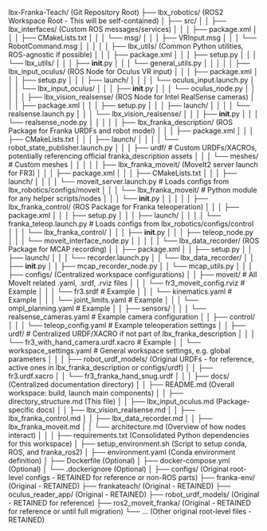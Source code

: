 lbx-Franka-Teach/ (Git Repository Root)
├── lbx_robotics/ (ROS2 Workspace Root - This will be self-contained)
│ ├── src/
│ │ ├── lbx_interfaces/ (Custom ROS messages/services)
│ │ │ ├── package.xml
│ │ │ ├── CMakeLists.txt
│ │ │ └── msg/
│ │ │ ├── VRInput.msg
│ │ │ └── RobotCommand.msg
│ │ │
│ │ ├── lbx_utils/ (Common Python utilities, ROS-agnostic if possible)
│ │ │ ├── package.xml
│ │ │ ├── setup.py
│ │ │ └── lbx_utils/
│ │ │ ├── **init**.py
│ │ │ └── general_utils.py
│ │ │
│ │ ├── lbx_input_oculus/ (ROS Node for Oculus VR input)
│ │ │ ├── package.xml
│ │ │ ├── setup.py
│ │ │ ├── launch/
│ │ │ │ └── oculus_input.launch.py
│ │ │ └── lbx_input_oculus/
│ │ │ ├── **init**.py
│ │ │ └── oculus_node.py
│ │ │
│ │ ├── lbx_vision_realsense/ (ROS Node for Intel RealSense cameras)
│ │ │ ├── package.xml
│ │ │ ├── setup.py
│ │ │ ├── launch/
│ │ │ │ └── realsense.launch.py
│ │ │ └── lbx_vision_realsense/
│ │ │ ├── **init**.py
│ │ │ └── realsense_node.py
│ │ │
│ │ ├── lbx_franka_description/ (ROS Package for Franka URDFs and robot model)
│ │ │ ├── package.xml
│ │ │ ├── CMakeLists.txt
│ │ │ ├── launch/
│ │ │ │ └── robot_state_publisher.launch.py
│ │ │ ├── urdf/ # Custom URDFs/XACROs, potentially referencing official franka_description assets
│ │ │ └── meshes/ # Custom meshes
│ │ │
│ │ ├── lbx_franka_moveit/ (MoveIt2 server launch for FR3)
│ │ │ ├── package.xml
│ │ │ ├── CMakeLists.txt
│ │ │ ├── launch/
│ │ │ │ └── moveit_server.launch.py # Loads configs from lbx_robotics/configs/moveit
│ │ │ └── lbx_franka_moveit/ # Python module for any helper scripts/nodes
│ │ │ └── **init**.py
│ │ │
│ │ ├── lbx_franka_control/ (ROS Package for Franka teleoperation)
│ │ │ ├── package.xml
│ │ │ ├── setup.py
│ │ │ ├── launch/
│ │ │ │ └── franka_teleop.launch.py # Loads configs from lbx_robotics/configs/control
│ │ │ └── lbx_franka_control/
│ │ │ ├── **init**.py
│ │ │ ├── teleop_node.py
│ │ │ └── moveit_interface_node.py
│ │ │
│ │ └── lbx_data_recorder/ (ROS Package for MCAP recording)
│ │ ├── package.xml
│ │ ├── setup.py
│ │ ├── launch/
│ │ │ └── recorder.launch.py
│ │ └── lbx_data_recorder/
│ │ ├── **init**.py
│ │ ├── mcap_recorder_node.py
│ │ └── mcap_utils.py
│ │
│ ├── configs/ (Centralized workspace configurations)
│ │ ├── moveit/ # All MoveIt related .yaml, .srdf, .rviz files
│ │ │ └── fr3_moveit_config.rviz # Example
│ │ │ └── fr3.srdf # Example
│ │ │ └── kinematics.yaml # Example
│ │ │ └── joint_limits.yaml # Example
│ │ │ └── ompl_planning.yaml # Example
│ │ ├── sensors/
│ │ │ └── realsense_cameras.yaml # Example camera configuration
│ │ ├── control/
│ │ │ └── teleop_config.yaml # Example teleoperation settings
│ │ ├── urdf/ # Centralized URDF/XACRO if not part of lbx_franka_description
│ │ │ └── fr3_with_hand_camera.urdf.xacro # Example
│ │ └── workspace_settings.yaml # General workspace settings, e.g. global parameters
│ │
│ ├── robot_urdf_models/ (Original URDFs - for reference, active ones in lbx_franka_description or configs/urdf)
│ │ ├── fr3.urdf.xacro
│ │ └── fr3_franka_hand_snug.urdf
│ │
│ ├── docs/ (Centralized documentation directory)
│ │ ├── README.md (Overall workspace: build, launch main components)
│ │ ├── directory_structure.md (This file)
│ │ ├── lbx_input_oculus.md (Package-specific docs)
│ │ ├── lbx_vision_realsense.md
│ │ ├── lbx_franka_control.md
│ │ ├── lbx_data_recorder.md
│ │ ├── lbx_franka_moveit.md
│ │ └── architecture.md (Overview of how nodes interact)
│ │
│ ├── requirements.txt (Consolidated Python dependencies for this workspace)
│ ├── setup_environment.sh (Script to setup conda, ROS, and franka_ros2)
│ ├── environment.yaml (Conda environment definition)
│ ├── Dockerfile (Optional)
│ ├── docker-compose.yml (Optional)
│ └── .dockerignore (Optional)
│
├── configs/ (Original root-level configs - RETAINED for reference or non-ROS parts)
├── franka-env/ (Original - RETAINED)
├── frankateach/ (Original - RETAINED)
├── oculus_reader_app/ (Original - RETAINED)
├── robot_urdf_models/ (Original - RETAINED for reference)
├── ros2_moveit_franka/ (Original - RETAINED for reference or until full migration)
└── ... (Other original root-level files - RETAINED)
